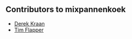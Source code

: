 ## Contributors to mixpannenkoek
* [Derek Kraan](https://github.com/derekkraan)
* [Tim Flapper](https://github.com/timflapper)
